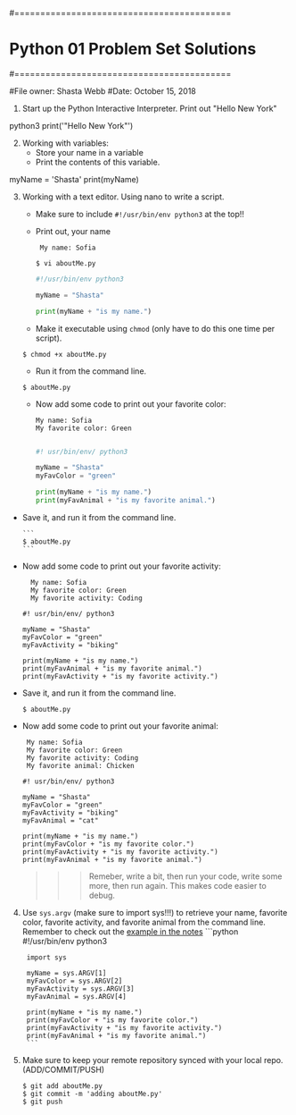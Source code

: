 #==========================================
# Python 01 Problem Set Solutions
#==========================================

#File owner: 	Shasta Webb
#Date: 			October 15, 2018

1. Start up the Python Interactive Interpreter. Print out "Hello New York"

python3
print('"Hello New York"')

2. Working with variables:
    - Store your name in a variable
    - Print the contents of this variable.

myName = 'Shasta'
print(myName)

3. Working with a text editor. Using nano to write a script. 
   - Make sure to include `#!/usr/bin/env python3` at the top!! 
   - Print out, your name  
   
        ```
         My name: Sofia
        ```
		```
		$ vi aboutMe.py
		```

		```python
		#!/usr/bin/env python3

		myName = "Shasta"

		print(myName + "is my name.")
		```
 
    - Make it executable using `chmod` (only have to do this one time per script).

	```
	$ chmod +x aboutMe.py
	```

    - Run it from the command line. 

	```
	$ aboutMe.py
	```

    - Now add some code to print out your favorite color:  
  
         ```
         My name: Sofia
         My favorite color: Green
        ```

		```python

		#! usr/bin/env/ python3

		myName = "Shasta"
        myFavColor = "green"
        
		print(myName + "is my name.")
        print(myFavAnimal + "is my favorite animal.")

		```

  - Save it, and run it from the command line. 

		```
		$ aboutMe.py
		```

   - Now add some code to print out your favorite activity:

       ```
         My name: Sofia
         My favorite color: Green
         My favorite activity: Coding
        ```

		```python3
		#! usr/bin/env/ python3

		myName = "Shasta"
		myFavColor = "green"
		myFavActivity = "biking"

		print(myName + "is my name.")
		print(myFavAnimal + "is my favorite animal.")
		print(myFavActivity + "is my favorite activity.")

		```
   - Save it, and run it from the command line. 

		```
		$ aboutMe.py
		```
	
   - Now add some code to print out your favorite animal:      
        
        ```
         My name: Sofia
         My favorite color: Green
         My favorite activity: Coding
         My favorite animal: Chicken
        ```
		
		```python3
		#! usr/bin/env/ python3
	
		myName = "Shasta"
		myFavColor = "green"
		myFavActivity = "biking"
		myFavAnimal = "cat"

		print(myName + "is my name.")
		print(myFavColor + "is my favorite color.")
		print(myFavActivity + "is my favorite activity.")
		print(myFavAnimal + "is my favorite animal.")	
		```
		
        >>>  Remeber, write a bit, then run your code, write some more, then run again. This makes code easier to debug. 

4. Use `sys.argv` (make sure to import sys!!!) to retrieve your name, favorite color, favorite activity, and favorite animal from the command line. Remember to check out the [example in the notes](https://github.com/prog4biol/pfb2018#command-line-parameters-a-special-built-in-list)
		```python
		#!/usr/bin/env python3
		
		import sys
		
		myName = sys.ARGV[1]
		myFavColor = sys.ARGV[2]
		myFavActivity = sys.ARGV[3]
		myFavAnimal = sys.ARGV[4]

		print(myName + "is my name.")
		print(myFavColor + "is my favorite color.")
		print(myFavActivity + "is my favorite activity.")
		print(myFavAnimal + "is my favorite animal.")
		```



5. Make sure to keep your remote repository synced with your local repo. (ADD/COMMIT/PUSH)

	```
	$ git add aboutMe.py
	$ git commit -m 'adding aboutMe.py'
	$ git push
	```





